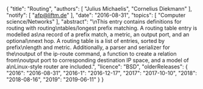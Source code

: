 {
    "title": "Routing",
    "authors": [
        "Julius Michaelis",
        "Cornelius Diekmann"
    ],
    "notify": [
        "afp@liftm.de"
    ],
    "date": "2016-08-31",
    "topics": [
        "Computer science/Networks"
    ],
    "abstract": "\nThis entry contains definitions for routing with routing\ntables/longest prefix matching.  A routing table entry is modelled as\na record of a prefix match, a metric, an output port, and an optional\nnext hop. A routing table is a list of entries, sorted by prefix\nlength and metric. Additionally, a parser and serializer for the\noutput of the ip-route command, a function to create a relation from\noutput port to corresponding destination IP space, and a model of a\nLinux-style router are included.",
    "licence": "BSD",
    "olderReleases": {
        "2016": "2016-08-31",
        "2016-1": "2016-12-17",
        "2017": "2017-10-10",
        "2018": "2018-08-16",
        "2019": "2019-06-11"
    }
}